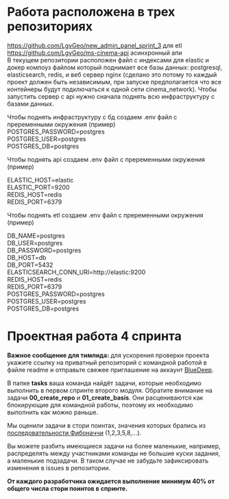 # Работа расположена в трех репозиториях  
https://github.com/LgvGeo/new_admin_panel_sprint_3 для etl  
https://github.com/LgvGeo/ms-cinema-api асинхронный апи  
В текущем репозитории расположен файл с индексами для elastic и докер компоуз файлом который поднимает все базы данных:
postgresql, elasticsearch, redis, и веб сервер nginx (сделано это потому то каждый проект должен быть независимым, при запуске предполагается что все контейнеры будут подключаться к одной сети cinema_network). Чтобы запустить сервер с api нужно сначала поднять всю инфраструктуру с базами данных.  

Чтобы поднять инфраструктуру с бд создаем .env файл с преременными окружения (пример)  
POSTGRES_PASSWORD=postgres  
POSTGRES_USER=postgres  
POSTGRES_DB=postgres  

Чтобы поднять api создаем .env файл с преременными окружения (пример)  

ELASTIC_HOST=elastic  
ELASTIC_PORT=9200  
REDIS_HOST=redis  
REDIS_PORT=6379  

Чтобы поднять etl создаем .env файл с преременными окружения (пример)  

DB_NAME=postgres  
DB_USER=postgres  
DB_PASSWORD=postgres  
DB_HOST=db  
DB_PORT=5432  
ELASTICSEARCH_CONN_URI=http://elastic:9200  
REDIS_HOST=redis  
REDIS_PORT=6379  
POSTGRES_PASSWORD=postgres  
POSTGRES_USER=postgres  
POSTGRES_DB=postgres  



# Проектная работа 4 спринта

**Важное сообщение для тимлида:** для ускорения проверки проекта укажите ссылку на приватный репозиторий с командной работой в файле readme и отправьте свежее приглашение на аккаунт [BlueDeep](https://github.com/BigDeepBlue).

В папке **tasks** ваша команда найдёт задачи, которые необходимо выполнить в первом спринте второго модуля.  Обратите внимание на задачи **00_create_repo** и **01_create_basis**. Они расцениваются как блокирующие для командной работы, поэтому их необходимо выполнить как можно раньше.

Мы оценили задачи в стори поинтах, значения которых брались из [последовательности Фибоначчи](https://ru.wikipedia.org/wiki/Числа_Фибоначчи) (1,2,3,5,8,…).

Вы можете разбить имеющиеся задачи на более маленькие, например, распределять между участниками команды не большие куски задания, а маленькие подзадачи. В таком случае не забудьте зафиксировать изменения в issues в репозитории.

**От каждого разработчика ожидается выполнение минимум 40% от общего числа стори поинтов в спринте.**
